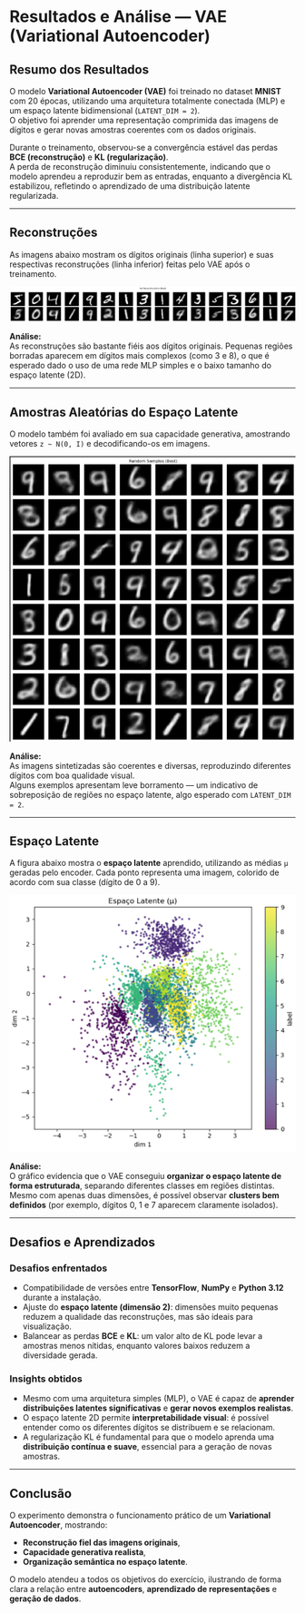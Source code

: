 #  Resultados e Análise — VAE (Variational Autoencoder)

##  Resumo dos Resultados

O modelo **Variational Autoencoder (VAE)** foi treinado no dataset **MNIST** com 20 épocas, utilizando uma arquitetura totalmente conectada (MLP) e um espaço latente bidimensional (`LATENT_DIM = 2`).  
O objetivo foi aprender uma representação comprimida das imagens de dígitos e gerar novas amostras coerentes com os dados originais.

Durante o treinamento, observou-se a convergência estável das perdas **BCE (reconstrução)** e **KL (regularização)**.  
A perda de reconstrução diminuiu consistentemente, indicando que o modelo aprendeu a reproduzir bem as entradas, enquanto a divergência KL estabilizou, refletindo o aprendizado de uma distribuição latente regularizada.

---

##  Reconstruções

As imagens abaixo mostram os dígitos originais (linha superior) e suas respectivas reconstruções (linha inferior) feitas pelo VAE após o treinamento.

![Reconstruções](imgs/image8.png)

 **Análise:**  
As reconstruções são bastante fiéis aos dígitos originais. Pequenas regiões borradas aparecem em dígitos mais complexos (como 3 e 8), o que é esperado dado o uso de uma rede MLP simples e o baixo tamanho do espaço latente (2D).

---

##  Amostras Aleatórias do Espaço Latente

O modelo também foi avaliado em sua capacidade generativa, amostrando vetores `z ~ N(0, I)` e decodificando-os em imagens.

![Amostras Aleatórias](imgs/image9.png)

 **Análise:**  
As imagens sintetizadas são coerentes e diversas, reproduzindo diferentes dígitos com boa qualidade visual.  
Alguns exemplos apresentam leve borramento — um indicativo de sobreposição de regiões no espaço latente, algo esperado com `LATENT_DIM = 2`.

---

## Espaço Latente

A figura abaixo mostra o **espaço latente** aprendido, utilizando as médias `μ` geradas pelo encoder. Cada ponto representa uma imagem, colorido de acordo com sua classe (dígito de 0 a 9).

![Espaço Latente](imgs/image10.png)

**Análise:**  
O gráfico evidencia que o VAE conseguiu **organizar o espaço latente de forma estruturada**, separando diferentes classes em regiões distintas.  
Mesmo com apenas duas dimensões, é possível observar **clusters bem definidos** (por exemplo, dígitos 0, 1 e 7 aparecem claramente isolados).

---

## Desafios e Aprendizados

### **Desafios enfrentados**
- Compatibilidade de versões entre **TensorFlow**, **NumPy** e **Python 3.12** durante a instalação.  
- Ajuste do **espaço latente (dimensão 2)**: dimensões muito pequenas reduzem a qualidade das reconstruções, mas são ideais para visualização.  
- Balancear as perdas **BCE** e **KL**: um valor alto de KL pode levar a amostras menos nítidas, enquanto valores baixos reduzem a diversidade gerada.

### **Insights obtidos**
- Mesmo com uma arquitetura simples (MLP), o VAE é capaz de **aprender distribuições latentes significativas** e **gerar novos exemplos realistas**.  
- O espaço latente 2D permite **interpretabilidade visual**: é possível entender como os diferentes dígitos se distribuem e se relacionam.  
- A regularização KL é fundamental para que o modelo aprenda uma **distribuição contínua e suave**, essencial para a geração de novas amostras.

---

## Conclusão

O experimento demonstra o funcionamento prático de um **Variational Autoencoder**, mostrando:
- **Reconstrução fiel das imagens originais**,  
- **Capacidade generativa realista**,  
- **Organização semântica no espaço latente**.

O modelo atendeu a todos os objetivos do exercício, ilustrando de forma clara a relação entre **autoencoders**, **aprendizado de representações** e **geração de dados**.
